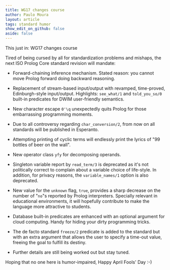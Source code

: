 ```yaml
---
title: WG17 changes course
author: Paulo Moura
layout: article
tags: standard humor
show_edit_on_github: false
aside: false
---
```


This just in: WG17 changes course

Tired of being cursed by all for standardization problems and mishaps, the next ISO Prolog Core standard revision will mandate:

- Forward-chaining inference mechanism. Stated reason: you cannot move Prolog forward doing backward reasoning.

- Replacement of stream-based input/output with revamped, time-proved, Edinburgh-style input/output. Highlights: `see_what/1` and `told_you_so/0` built-in predicates for DWIM user-friendly semantics.

- New character escape `0'\q` unexpectedly quits Prolog for those embarrassing programming moments.

- Due to all controversy regarding `char_conversion/2`, from now on all standards will be published in Esperanto.

- Attempting printing of cyclic terms will endlessly print the lyrics of "99 bottles of beer on the wall".

- New operator class `yfy` for decomposing operands.

- Singleton variable report by `read_term/3` is deprecated as it's not politically correct to complain about a variable choice of life-style. In addition, for privacy reasons, the `variable_names/1` option is also deprecated.

- New value for the `unknown` flag, `true`, provides a sharp decrease on the number of "`no`"s reported by Prolog interpreters. Specially relevant in educational environments, it will hopefully contribute to make the language more attractive to students.

- Database built-in predicates are enhanced with an optional argument for cloud computing. Handy for hiding your dirty programming tricks.

- The de facto standard `freeze/2` predicate is added to the standard but with an extra argument that allows the user to specify a time-out value, freeing the goal to fulfill its destiny.

- Further details are still being worked out but stay tuned.

Hoping that no one here is humor-impaired, Happy April Fools' Day :-)
